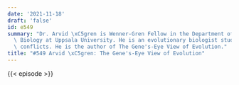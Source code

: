 ```yaml
---
date: '2021-11-18'
draft: 'false'
id: e549
summary: "Dr. Arvid \xC5gren is Wenner-Gren Fellow in the Department of Evolutionary\
  \ Biology at Uppsala University. He is an evolutionary biologist studying genomic\
  \ conflicts. He is the author of The Gene's-Eye View of Evolution."
title: "#549 Arvid \xC5gren: The Gene's-Eye View of Evolution"
---
```

{{< episode >}}
